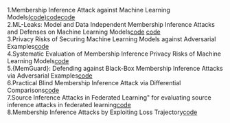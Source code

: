 1.Membership Inference Attack against Machine Learning Models[(code)](https://github.com/csong27/membership-inference)[code](https://github.com/yonsei-cysec/Membership_Inference_Attack)[code](https://github.com/spring-epfl/mia)  
2.ML-Leaks: Model and Data Independent Membership Inference Attacks and Defenses on Machine Learning Models[code](https://github.com/AhmedSalem2/ML-Leaks)
[code](https://github.com/GeorgeTzannetos/ml-leaks-pytorch)  
3.Privacy Risks of Securing Machine Learning Models against Adversarial Examples[code](https://github.com/inspire-group/privacy-vs-robustness)  
4.Systematic Evaluation of Membership Inference Privacy Risks of Machine Learning Models[code](https://github.com/inspire-group/membership-inference-evaluation)    
5.{MemGuard}: Defending against Black-Box Membership Inference Attacks via Adversarial Examples[code](https://github.com/jinyuan-jia/MemGuard)  
6.Practical Blind Membership Inference Attack via Differential Comparisons[code](https://github.com/hyhmia/BlindMI)  
7.Source Inference Attacks in Federated Learning" for evaluating source inference attacks in federated learning[code](https://github.com/HongshengHu/source-inference-FL)  
8.Membership Inference Attacks by Exploiting Loss Trajectory[code](https://github.com/DennisLiu2022/Membership-Inference-Attacks-by-Exploiting-Loss-Trajectory)  
